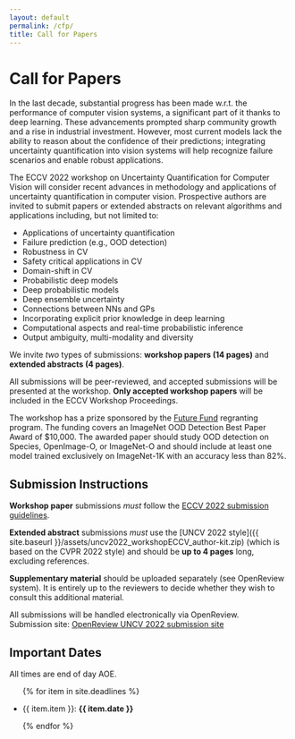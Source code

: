 ```yaml
---
layout: default
permalink: /cfp/
title: Call for Papers
---
```


# Call for Papers

In the last decade, substantial progress has been made w.r.t. the performance of computer vision systems, a significant part of it thanks to deep learning. These advancements prompted sharp community growth and a rise in industrial investment. However, most current models lack the ability to reason about the confidence of their predictions; integrating uncertainty quantification into vision systems will help recognize failure scenarios and enable robust applications.

The ECCV 2022 workshop on Uncertainty Quantification for Computer Vision will consider recent advances in methodology and applications of uncertainty quantification in computer vision. Prospective authors are invited to submit papers or extended abstracts on relevant algorithms and applications including, but not limited to:

* Applications of uncertainty quantification
* Failure prediction (e.g., OOD detection)
* Robustness in CV
* Safety critical applications in CV
* Domain-shift in CV
* Probabilistic deep models
* Deep probabilistic models
* Deep ensemble uncertainty
* Connections between NNs and GPs
* Incorporating explicit prior knowledge in deep learning
* Computational aspects and real-time probabilistic inference
* Output ambiguity, multi-modality and diversity

We invite _two_ types of submissions: **workshop papers (14 pages)** and **extended abstracts (4 pages)**.

All submissions will be peer-reviewed, and accepted submissions will be presented at the workshop.
**Only accepted workshop papers** will be included in the ECCV Workshop Proceedings. 


<div class="alert alert-secondary">
<p>The workshop has a prize sponsored by the <a href="https://ftxfuturefund.org">Future Fund</a> regranting program. The funding covers an ImageNet OOD Detection Best Paper Award of $10,000. The awarded paper should study OOD detection on Species, OpenImage-O, or ImageNet-O and should include at least one model trained exclusively on ImageNet-1K with an accuracy less than 82%.</p>
</div>

## Submission Instructions

**Workshop paper** submissions _must_ follow the [ECCV 2022 submission guidelines](https://eccv2022.ecva.net/submission/call-for-papers/). 

**Extended abstract** submissions _must_ use the [UNCV 2022 style]({{ site.baseurl }}/assets/uncv2022_workshopECCV_author-kit.zip) (which is based on the CVPR 2022 style) and should be **up to 4 pages** long, excluding references.

**Supplementary material** should be uploaded separately (see OpenReview system). It is entirely up to the reviewers to decide whether they wish to consult this additional material.


All submissions will be handled electronically via OpenReview.<br/>
Submission site: [OpenReview UNCV 2022 submission site](https://openreview.net/group?id=thecvf.com/ECCV/2022/Workshop/UNCV)


## Important Dates

All times are end of day AOE.

<ul>

{% for item in site.deadlines  %}

  <li>{{ item.item }}: <strong>{{ item.date }}</strong></li>

{% endfor %}

</ul>
